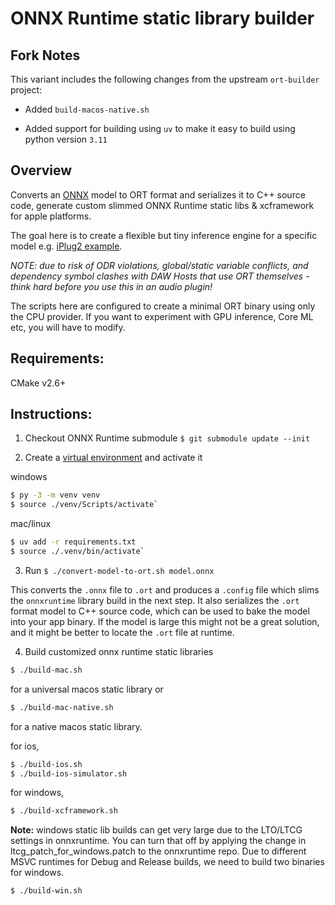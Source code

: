 # ONNX Runtime static library builder

## Fork Notes

This variant includes the following changes from the upstream `ort-builder` project:

- Added `build-macos-native.sh`

- Added support for building using `uv` to make it easy to build using python version `3.11`


## Overview


Converts an [ONNX](https://onnx.ai) model to ORT format and serializes it to C++ source code, generate custom slimmed ONNX Runtime static libs & xcframework for apple platforms.

The goal here is to create a flexible but tiny inference engine for a specific model e.g. [iPlug2 example](https://github.com/olilarkin/iPlug2OnnxRuntime).

*NOTE: due to risk of ODR violations, global/static variable conflicts, and dependency symbol clashes with DAW Hosts that use ORT themselves - think hard before you use this in an audio plugin!*

The scripts here are configured to create a minimal ORT binary using only the CPU provider. If you want to experiment with GPU inference, Core ML etc, you will have to modify.

## Requirements:

CMake v2.6+

## Instructions:

1. Checkout ONNX Runtime submodule `$ git submodule update --init`

2. Create a [virtual environment](https://packaging.python.org/tutorials/installing-packages/#creating-virtual-environments) and activate it

windows
```bash
$ py -3 -m venv venv
$ source ./venv/Scripts/activate`
```

mac/linux
```bash
$ uv add -r requirements.txt
$ source ./.venv/bin/activate`
```

3. Run `$ ./convert-model-to-ort.sh model.onnx`

This converts the `.onnx` file to `.ort` and produces a `.config` file which slims the `onnxruntime` library build in the next step. It also serializes the `.ort` format model to C++ source code, which can be used to bake the model into your app binary. If the model
is large this might not be a great solution, and it might be better to locate the `.ort` file at runtime.

4. Build customized onnx runtime static libraries

```sh
$ ./build-mac.sh
```

for a universal macos static library or

```sh
$ ./build-mac-native.sh
```

for a native macos static library.

for ios,

```sh
$ ./build-ios.sh
$ ./build-ios-simulator.sh
```

for windows,

```sh
$ ./build-xcframework.sh
```

**Note:** windows static lib builds can get very large due to the LTO/LTCG settings in onnxruntime. You can turn that off by applying the change in ltcg_patch_for_windows.patch to the onnxruntime repo. Due to different MSVC runtimes for Debug and Release builds, we need to build two binaries for windows.

```sh
$ ./build-win.sh
```
